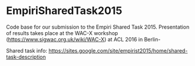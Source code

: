 # EmpiriSharedTask2015
Code base for our submission to the Empiri Shared Task 2015. Presentation of results takes place at the WAC-X workshop (https://www.sigwac.org.uk/wiki/WAC-X) at ACL 2016 in Berlin-

Shared task info:
https://sites.google.com/site/empirist2015/home/shared-task-description
